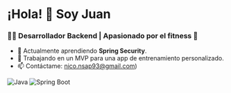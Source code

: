 # ¡Hola! 👋 Soy Juan 
### 👨‍💻 Desarrollador Backend | Apasionado por el fitness 💪
- 🌱 Actualmente aprendiendo **Spring Security**.
- 🚀 Trabajando en un MVP para una app de entrenamiento personalizado.
- 📫 Contáctame: nico.nsap93@gmail.com)

![Java](https://img.shields.io/badge/Java-ED8B00?style=for-the-badge&logo=java&logoColor=white)
![Spring Boot](https://img.shields.io/badge/Spring_Boot-6DB33F?style=for-the-badge&logo=spring&logoColor=white)

<!---
NicolasNsap/NicolasNsap is a ✨ special ✨ repository because its `README.md` (this file) appears on your GitHub profile.
You can click the Preview link to take a look at your changes.
--->
